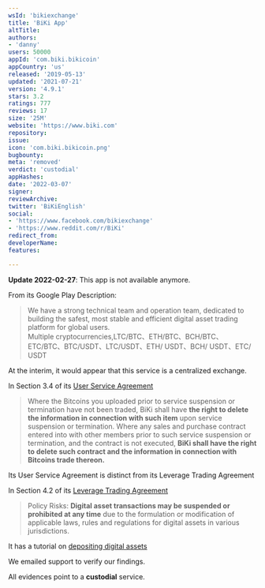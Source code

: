 ```yaml
---
wsId: 'bikiexchange'
title: 'BiKi App'
altTitle: 
authors:
- 'danny'
users: 50000
appId: 'com.biki.bikicoin'
appCountry: 'us'
released: '2019-05-13'
updated: '2021-07-21'
version: '4.9.1'
stars: 3.2
ratings: 777
reviews: 17
size: '25M'
website: 'https://www.biki.com'
repository: 
issue: 
icon: 'com.biki.bikicoin.png'
bugbounty: 
meta: 'removed'
verdict: 'custodial'
appHashes: 
date: '2022-03-07'
signer: 
reviewArchive: 
twitter: 'BiKiEnglish'
social:
- 'https://www.facebook.com/bikiexchange'
- 'https://www.reddit.com/r/BiKi'
redirect_from: 
developerName: 
features: 

---
```


**Update 2022-02-27**: This app is not available anymore.

From its Google Play Description:

> We have a strong technical team and operation team, dedicated to building the safest, most stable and efficient digital asset trading platform for global users.<br>
Multiple cryptocurrencies,LTC/BTC、ETH/BTC、BCH/BTC、ETC/BTC、BTC/USDT、LTC/USDT、ETH/ USDT、BCH/ USDT、ETC/ USDT

At the interim, it would appear that this service is a centralized exchange.

In Section 3.4 of its [User Service Agreement](https://www.biki.cc/en_US/cms/agreement)

> Where the Bitcoins you uploaded prior to service suspension or termination have not been traded, BiKi shall have **the right to delete the information in connection with such item** upon service suspension or termination. Where any sales and purchase contract entered into with other members prior to such service suspension or termination, and the contract is not executed, **BiKi shall have the right to delete such contract and the information in connection with Bitcoins trade thereon.** 

Its User Service Agreement is distinct from its Leverage Trading Agreement

In Section 4.2 of its [Leverage Trading Agreement](https://www.biki.cc/en_US/cms/margin)

>Policy Risks: **Digital asset transactions may be suspended or prohibited at any time** due to the formulation or modification of applicable laws, rules and regulations for digital assets in various jurisdictions.

It has a tutorial on [depositing digital assets](https://support.biki.cc/hc/en-us/articles/360014710811-How-to-make-a-deposit-)

We emailed support to verify our findings. 

All evidences point to a **custodial** service.